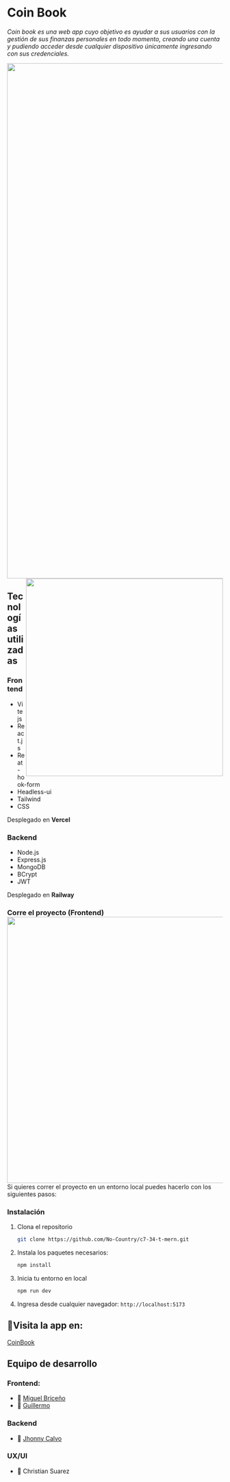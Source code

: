 # Coin Book

_Coin book es una web app cuyo objetivo es ayudar a sus usuarios con la gestión de sus finanzas personales en todo momento, creando una cuenta y pudiendo acceder desde cualquier dispositivo únicamente ingresando con sus credenciales._

<img src="https://user-images.githubusercontent.com/79668074/196853612-c18499e9-b68e-43e6-bd11-9652da9c2c93.png" width="1200" align="middle" style="float: center;" >


<img src="https://user-images.githubusercontent.com/79668074/196853592-124bf14c-b5cf-4b3e-9d8c-e91ae91486c1.png" width="460" align="right" />


## Tecnologías utilizadas

### Frontend

- Vite js
- React.js 
- Reat-hook-form
- Headless-ui
- Tailwind
- CSS

Desplegado en **Vercel**

### Backend

- Node.js
- Express.js
- MongoDB
- BCrypt
- JWT

Desplegado en **Railway**

<!-- GETTING STARTED -->

### Corre el proyecto (Frontend) <img src="https://user-images.githubusercontent.com/79668074/196853599-fd1a0819-7ef9-4d1b-9495-fad7fdf98784.png" width="620" align="right" />

Si quieres correr el proyecto en un entorno local puedes hacerlo con los siguientes pasos:

### Instalación 

1. Clona el repositorio
   ```sh
   git clone https://github.com/No-Country/c7-34-t-mern.git
   ```
2. Instala los paquetes necesarios:
   ```sh
   npm install
   ```
3. Inicia tu entorno en local
   ```sh
   npm run dev
   ```
4. Ingresa desde cualquier navegador: ```http://localhost:5173```

##  🚀Visita la app en:
[CoinBook](https://coinbook.vercel.app/)

## Equipo de desarrollo
### Frontend:
- 🥑 [Miguel Briceño](https://github.com/mikejbp)
- 🍉 [Guillermo](https://github.com/Hai5edfm)

### Backend
- 🍍 [Jhonny Calvo](https://github.com/Bluejhonny)

### UX/UI
- 🍓 Christian Suarez
